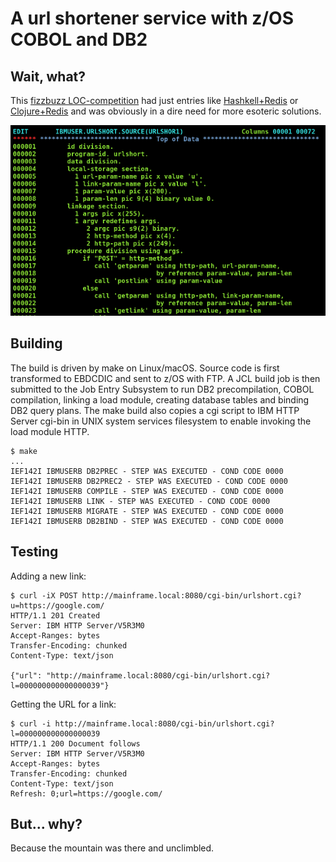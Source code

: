# A url shortener service with z/OS COBOL and DB2

## Wait, what?

This [fizzbuzz LOC-competition](https://grasswire-engineering.tumblr.com/post/94043813041/a-url-shortener-service-in-45-lines-of-scala) had just entries like 
[Hashkell+Redis](https://bitemyapp.com/blog/url-shortener-in-haskell/) or 
[Clojure+Redis](https://adambard.com/blog/a-clojure-url-shortener-service/) and 
was obviously in a dire need for more esoteric solutions.

<img src='https://github.com/alaisi/urlshortener-z/blob/master/edit.png?raw=true'/>

## Building

The build is driven by make on Linux/macOS. Source code is first transformed 
to EBDCDIC and sent to z/OS with FTP. A JCL build job is then submitted to the Job Entry Subsystem 
to run DB2 precompilation, COBOL compilation, linking a load
module, creating database tables and binding DB2 query plans. The make 
build also copies a cgi script to IBM HTTP Server cgi-bin in UNIX system services
filesystem to enable invoking the load module HTTP.

```shell
$ make
...
IEF142I IBMUSERB DB2PREC - STEP WAS EXECUTED - COND CODE 0000 
IEF142I IBMUSERB DB2PREC2 - STEP WAS EXECUTED - COND CODE 0000 
IEF142I IBMUSERB COMPILE - STEP WAS EXECUTED - COND CODE 0000 
IEF142I IBMUSERB LINK - STEP WAS EXECUTED - COND CODE 0000 
IEF142I IBMUSERB MIGRATE - STEP WAS EXECUTED - COND CODE 0000 
IEF142I IBMUSERB DB2BIND - STEP WAS EXECUTED - COND CODE 0000
```

## Testing

Adding a new link:

```shell
$ curl -iX POST http://mainframe.local:8080/cgi-bin/urlshort.cgi?u=https://google.com/
HTTP/1.1 201 Created 
Server: IBM HTTP Server/V5R3M0
Accept-Ranges: bytes
Transfer-Encoding: chunked
Content-Type: text/json

{"url": "http://mainframe.local:8080/cgi-bin/urlshort.cgi?l=000000000000000039"}
```

Getting the URL for a link:

```shell
$ curl -i http://mainframe.local:8080/cgi-bin/urlshort.cgi?l=000000000000000039
HTTP/1.1 200 Document follows 
Server: IBM HTTP Server/V5R3M0
Accept-Ranges: bytes
Transfer-Encoding: chunked
Content-Type: text/json
Refresh: 0;url=https://google.com/
```

## But... why?

Because the mountain was there and unclimbled.
